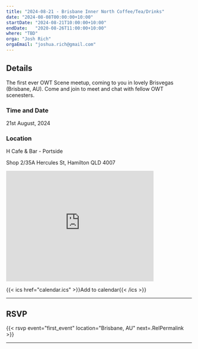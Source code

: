 ```yaml
---
title: "2024-08-21 - Brisbane Inner North Coffee/Tea/Drinks"
date: "2024-08-08T00:00:00+10:00"
startDate: "2024-08-21T10:00:00+10:00"
endDate:   "2020-08-26T11:00:00+10:00"
where: "TBD"
orga: "Josh Rich"
orgaEmail: "joshua.rich@gmail.com"
---
```


## Details

The first ever OWT Scene meetup, coming to you in lovely Brisvegas (Brisbane,
AU). Come and join to meet and chat with fellow OWT scenesters.

### Time and Date

21st August, 2024

### Location

H Cafe & Bar - Portside

Shop 2/35A Hercules St, Hamilton QLD 4007

<iframe src="https://www.google.com/maps/embed?pb=!1m18!1m12!1m3!1d3540.948486162102!2d153.06729371130626!3d-27.43971611533116!2m3!1f0!2f0!3f0!3m2!1i1024!2i768!4f13.1!3m3!1m2!1s0x6b9159e7a40b2099%3A0xc78a0b5de487f8e5!2sH%20Cafe%20%26%20Bar%20-%20Portside!5e0!3m2!1sen!2sau!4v1723158047070!5m2!1sen!2sau" width="400" height="300" style="border:0;" allowfullscreen="" loading="lazy" referrerpolicy="no-referrer-when-downgrade"></iframe>

{{< ics href="calendar.ics" >}}Add to calendar{{< /ics >}}

---

## RSVP

{{< rsvp event="first_event" location="Brisbane, AU" next=.RelPermalink >}}

---
